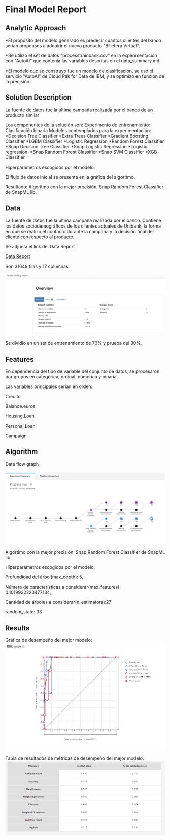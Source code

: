 # Final Model Report

## Analytic Approach
*El propósito del modelo generado es predecir cuantos clientes del banco serían propensos a adquirir el nuevo producto "Billetera Virtual".

*Se utilizó el set de datos "processtrainbank.csv" en la experimentación con "AutoAI" que contenía las variables descritas en el data_summary.md

*El modelo que se construyo fue un modelo de clasificación, se usó el servicio "AutoAI" de Cloud Pak for Data de IBM, y se optimizo en función de la precisión.

## Solution Description
La fuente de datos fue la última campaña realizada por el banco de un producto similar

Los componentes de la solución son:
Experimento de entrenamiento: Clasificación binaria
Modelos contemplados para la experimentación: *Decision Tree Classifier *Extra Trees Classifier *Gradient Boosting Classifier *LGBM Classifier *Logistic Regression *Random Forest Classifier *Snap Decision Tree Classifier *Snap Logistic Regression *Logistic regression. *Snap Random Forest Classifier *Snap SVM Classifier *XGB Classifier 

Hiperparámetros escogidos por el modelo.

El flujo de datos inicial se presenta en la gráfica del algoritmo.

Resultado: 
Algoritmo con la mejor precisión, Snap Random Forest Classifier de SnapML lib.

## Data

La fuente de datos fue la última campaña realizada por el banco. Contiene los datos sociodemográficos de los clientes actuales de Unibank, la forma en que se realizó el contacto durante la campaña y la decisión final del cliente con respecto al producto.

Se adjunta el link del Data Report

[Data Report](https://user-images.githubusercontent.com/92881375/146647194-9a867936-9e9a-4e0e-bceb-a9b92c0d75ff.png)

Son 31648 filas y 17 columnas.

![](https://github.com/DCalvacheB/mlds6-project/blob/master/scripts/preprocessing/Overview.png)

Se dividio en un set de entrenamiento de 70% y prueba del 30%.


## Features
En dependencia del tipo de variable del conjunto de datos, se procesaron por grupos en categórica, ordinal, númerica y binaria.

Las variables principales serian en orden:

Credito

Balance.euros

Housing.Loan

Personal.Loan

Campaign

## Algorithm

Data flow graph

![](https://github.com/DCalvacheB/mlds6-project/blob/master/docs/modeling/AutoAI-exp1.PNG)

Algortimo con la mejor precisión: Snap Random Forest Classifier de SnapML lib

Hiperparámetros escogidos por el modelo:

Profundidad del árbol(max_depth): 5,

Número de características a considerar(max_features): 0.1019932223477134,

Cantidad de árboles a considerar(n_estimators):27

random_state: 33


## Results
Gráfica de desempeño del mejor modelo: ![](https://github.com/DCalvacheB/mlds6-project/blob/master/docs/modeling/curvaROC-AutoAI.PNG)

Tabla de resultados de métricas de desempeño del mejor modelo: ![](https://github.com/DCalvacheB/mlds6-project/blob/master/docs/modeling/tabla-resultados-AutoAI.PNG) 
